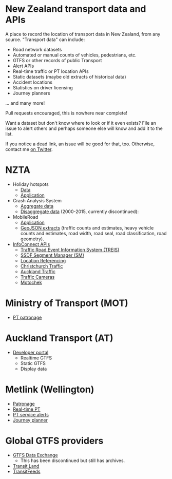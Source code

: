 # New Zealand transport data and APIs

A place to record the location of transport data in New Zealand, from any source. "Transport data" can include:

- Road network datasets
- Automated or manual counts of vehicles, pedestrians, etc.
- GTFS or other records of public Transport
- Alert APIs
- Real-time traffic or PT location APIs
- Static datasets (maybe old extracts of historical data)
- Accident locations
- Statistics on driver licensing
- Journey planners

... and many more!

Pull requests encouraged, this is nowhere near complete!

Want a dataset but don't know where to look or if it even exists? File an issue to alert others and perhaps someone else will know and add it to the list.

If you notice a dead link, an issue will be good for that, too. Otherwise, contact me [on Twitter](https://twitter.com/alphabeta_soup).

# NZTA

- Holiday hotspots
  - [Data](http://www.nzta.govt.nz/traffic-and-travel-information/queens-birthday-weekend-holiday-hotspots/hotspots)
  - [Application](http://www.nzta.govt.nz/traffic-and-travel-information/queens-birthday-weekend-holiday-hotspots)
- Crash Analysis System
  - [Aggregate data](https://www.nzta.govt.nz/resources/crash-analysis-system/cas.html)
  - [Disaggregate data](https://github.com/alpha-beta-soup/national-crash-statistics) (2000-2015, currently discontinued):
- MobileRoad
  - [Application](https://mobileroad.org/)
  - [GeoJSON extracts](https://github.com/alpha-beta-soup/mobile-road-extraction) (traffic counts and estimates, heavy vehicle counts and estimates, road width, road seal, road classification, road geometry).
- [InfoConnect APIs](https://www.nzta.govt.nz/traffic-and-travel-information/infoconnect-section-page/)
  - [Traffic Road Event Information System (TREIS)](https://www.nzta.govt.nz/traffic-and-travel-information/infoconnect-section-page/about-the-apis/highway-information-api/)
  - [SSDF Segment Manager (SM)](https://www.nzta.govt.nz/traffic-and-travel-information/infoconnect-section-page/about-the-apis/ssdf-segment-manager-api/)
  - [Location Referencing](https://www.nzta.govt.nz/traffic-and-travel-information/infoconnect-section-page/about-the-apis/location-referencing-api/)
  - [Christchurch Traffic](https://www.nzta.govt.nz/traffic-and-travel-information/infoconnect-section-page/about-the-apis/christchurchy-traffic-api/)
  - [Auckland Traffic](https://www.nzta.govt.nz/traffic-and-travel-information/infoconnect-section-page/about-the-apis/auckland-traffic-api/)
  - [Traffic Cameras](https://www.nzta.govt.nz/traffic-and-travel-information/infoconnect-section-page/about-the-apis/traffic-cameras/)
  - [Motochek](http://www.nzta.govt.nz/vehicles/how-the-motor-vehicle-register-affects-you/requesting-register-information/motochek)

# Ministry of Transport (MOT)

- [PT patronage](http://www.transport.govt.nz/ourwork/tmif/transport-volume/tv020/)

# Auckland Transport (AT)
 - [Developer portal](https://dev-portal.at.govt.nz/)
   - Realtime GTFS
   - Static GTFS
   - Display data

# Metlink (Wellington)
- [Patronage](https://www.metlink.org.nz/customer-services/public-transport-facts-and-figures/patronage/)
- [Real-time PT](https://www.metlink.org.nz/#realtime)
- [PT service alerts](https://www.metlink.org.nz/service-updates/)
- [Journey planner](https://www.metlink.org.nz/#plan)

# Global GTFS providers
- [GTFS Data Exchange](http://www.gtfs-data-exchange.com/)
  - This has been discontinued but still has archives.
- [Transit Land](https://transit.land/feed-registry/)
- [TransitFeeds](http://transitfeeds.com/l/28-new-zealand)
